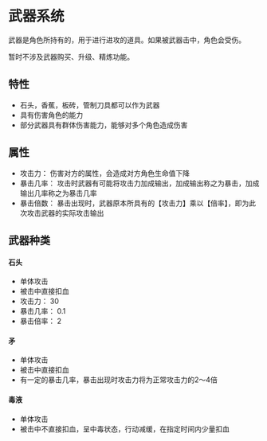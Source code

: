 武器系统
=======

武器是角色所持有的，用于进行进攻的道具。如果被武器击中，角色会受伤。

暂时不涉及武器购买、升级、精炼功能。

## 特性

* 石头，香蕉，板砖，管制刀具都可以作为武器
* 具有伤害角色的能力
* 部分武器具有群体伤害能力，能够对多个角色造成伤害

## 属性

* 攻击力： 伤害对方的属性，会造成对方角色生命值下降
* 暴击几率： 攻击时武器有可能将攻击力加成输出，加成输出称之为暴击，加成输出几率称之为暴击几率
* 暴击倍数： 暴击出现时，武器原本所具有的【攻击力】乘以【倍率】，即为此次攻击武器的实际攻击输出

## 武器种类

#### 石头
* 单体攻击
* 被击中直接扣血
* 攻击力： 30
* 暴击几率： 0.1
* 暴击倍率： 2

#### 矛
* 单体攻击
* 被击中直接扣血
* 有一定的暴击几率，暴击出现时攻击力将为正常攻击力的2～4倍

#### 毒液
* 单体攻击
* 被击中不直接扣血，呈中毒状态，行动减缓，在指定时间内少量扣血